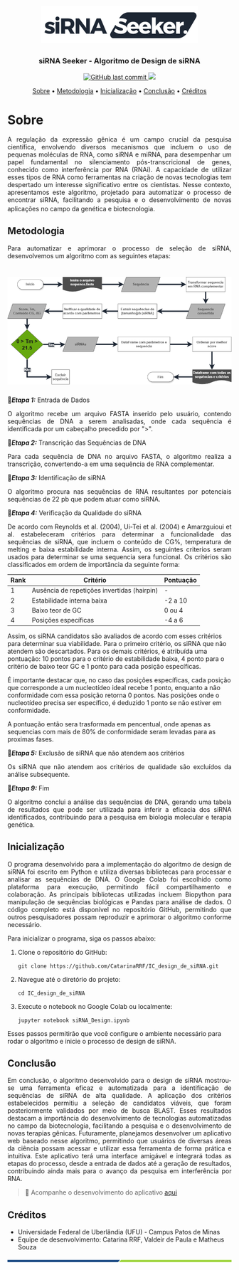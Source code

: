 <h1 align="center">
  <img src="https://github.com/CatarinaRRF/siRNA_Seeker/blob/main/static/img/siRNAseeker_preto.png" alt="logo">
</h1>

<h3 align="center">siRNA Seeker - Algoritmo de Design de siRNA</h3>

<p align="center">
    <a href="">
    <img src="https://img.shields.io/github/last-commit/CatarinaRRF/IC_design_de_siRNA?color=informational&style=flat-square"
         alt="GitHub last commit">
    <a href="https://github.com/CatarinaRRF/Challenge-Alura-Cash-19-08-22">
    <img src= http://img.shields.io/static/v1?label=STATUS&message=CONCLUIDO&color=green&style=flat-square >

</p>

<p align="center">
  <a href="#sobre">Sobre</a> •
  <a href="#metodologia">Metodologia</a> •
  <a href="#inicialização">Inicialização</a> •
  <a href="#conclusão">Conclusão</a> •
  <a href="#créditos">Créditos</a>
  
</p>

# Sobre 
<p align="justify"> A regulação da expressão gênica é um campo crucial da pesquisa científica, envolvendo diversos mecanismos que incluem o uso de pequenas moléculas de RNA, como siRNA e miRNA, para desempenhar um papel fundamental no silenciamento pós-transcricional de genes, conhecido como interferência por RNA (RNAi). A capacidade de utilizar esses tipos de RNA como ferramentas na criação de novas tecnologias tem despertado um interesse significativo entre os cientistas. Nesse contexto, apresentamos este algoritmo, projetado para automatizar o processo de encontrar siRNA, facilitando a pesquisa e o desenvolvimento de novas aplicações no campo da genética e biotecnologia.

<sup>

## Metodologia
<p align="justify"> 
Para automatizar e aprimorar o processo de seleção de siRNA, desenvolvemos um algoritmo com as seguintes etapas:
</p>

<h1 align="center">
  <img src="https://raw.githubusercontent.com/CatarinaRRF/IC_design_de_siRNA/main/media/fluxograma.png">
</h1>

📂<B><i>Etapa 1:</i></B> Entrada de Dados
<p align="justify">O algoritmo recebe um arquivo FASTA inserido pelo usuário, contendo sequências de DNA a serem analisadas, onde cada sequência é identificada por um cabeçalho precedido por ">".</p>

📂<B><i>Etapa 2:</i></B> Transcrição das Sequências de DNA
<p align="justify">Para cada sequência de DNA no arquivo FASTA, o algoritmo realiza a transcrição, convertendo-a em uma sequência de RNA complementar.</p>

📂<B><i>Etapa 3:</i></B> Identificação de siRNA
<p align="justify">O algoritmo procura nas sequências de RNA resultantes por potenciais sequências de 22 pb que podem atuar como siRNA.</p>

📂<B><i>Etapa 4:</i></B> Verificação da Qualidade do siRNA
<p align="justify">De acordo com Reynolds et al. (2004), Ui-Tei et al. (2004) e Amarzguioui et al. estabeleceram critérios para determinar a funcionalidade das sequências de siRNA, que incluem o conteúdo de CG%, temperatura de melting e baixa estabilidade interna. Assim, os seguintes criterios seram usados para determinar se uma sequencia sera funcional. Os critérios são classificados em ordem de importância da seguinte forma:

| Rank | Critério                                   | Pontuação |
| ---- | ------------------------------------------ | --------- |
| 1    | Ausência de repetições invertidas (hairpin) | -         |
| 2    | Estabilidade interna baixa                 | -2 a 10   |
| 3    | Baixo teor de GC                           | 0 ou 4    |
| 4    | Posições específicas                       | -4 a 6    |

Assim, os siRNA candidatos são avaliados de acordo com esses critérios para determinar sua viabilidade. Para o primeiro critério, os siRNA que não atendem são descartados. Para os demais critérios, é atribuída uma pontuação: 10 pontos para o critério de estabilidade baixa, 4 ponto para o critério de baixo teor GC e 1 ponto para cada posição específicas.

É importante destacar que, no caso das posições específicas, cada posição que corresponde a um nucleotídeo ideal recebe 1 ponto, enquanto a não conformidade com essa posição retorna 0 pontos. Nas posições onde o nucleotídeo precisa ser específico, é deduzido 1 ponto se não estiver em conformidade.

A pontuação então sera trasformada em pencentual, onde apenas as sequencias com mais de 80% de conformidade seram levadas para as proximas fases.</p>

📂<B><i>Etapa 5:</i></B> Exclusão de siRNA que não atendem aos critérios
<p align="justify">Os siRNA que não atendem aos critérios de qualidade são excluídos da análise subsequente.</p>

📂<B><i>Etapa 9:</i></B> Fim
<p align="justify">O algoritmo conclui a análise das sequências de DNA, gerando uma tabela de resultados que pode ser utilizada para inferir a eficacia dos siRNA identificados, contribuindo para a pesquisa em biologia molecular e terapia genética.</p>

## Inicialização
<p align="justify">O programa desenvolvido para a implementação do algoritmo de design de siRNA foi escrito em Python e utiliza diversas bibliotecas para processar e analisar as sequências de DNA. O Google Colab foi escolhido como plataforma para execução, permitindo fácil compartilhamento e colaboração. As principais bibliotecas utilizadas incluem Biopython para manipulação de sequências biológicas e Pandas para análise de dados. O código completo está disponível no repositório GitHub, permitindo que outros pesquisadores possam reproduzir e aprimorar o algoritmo conforme necessário.</p>

<p>Para inicializar o programa, siga os passos abaixo:</p>
<ol>
<li>Clone o repositório do GitHub:
<pre><code>git clone https://github.com/CatarinaRRF/IC_design_de_siRNA.git</code></pre>
</li>
<li>Navegue até o diretório do projeto:
<pre><code>cd IC_design_de_siRNA</code></pre>
</li>
<li>Execute o notebook no Google Colab ou localmente:
<pre><code>jupyter notebook siRNA_Design.ipynb</code></pre>
</li>
</ol>
<p>Esses passos permitirão que você configure o ambiente necessário para rodar o algoritmo e inicie o processo de design de siRNA.</p>

## Conclusão
<p align="justify">Em conclusão, o algoritmo desenvolvido para o design de siRNA mostrou-se uma ferramenta eficaz e automatizada para a identificação de sequências de siRNA de alta qualidade. A aplicação dos critérios estabelecidos permitiu a seleção de candidatos viáveis, que foram posteriormente validados por meio de busca BLAST. Esses resultados destacam a importância do desenvolvimento de tecnologias automatizadas no campo da biotecnologia, facilitando a pesquisa e o desenvolvimento de novas terapias gênicas.
Futuramente, planejamos desenvolver um aplicativo web baseado nesse algoritmo, permitindo que usuários de diversas áreas da ciência possam acessar e utilizar essa ferramenta de forma prática e intuitiva. Este aplicativo terá uma interface amigável e integrará todas as etapas do processo, desde a entrada de dados até a geração de resultados, contribuindo ainda mais para o avanço da pesquisa em interferência por RNA.</p>

> 🌌 Acompanhe o desenvolvimento do aplicativo <a href="https://github.com/CatarinaRRF/siRNA_seeker_0.0.1">aqui</a>

## Créditos
* Universidade Federal de Uberlândia (UFU) - Campus Patos de Minas
* Equipe de desenvolvimento: Catarina RRF, Valdeir de Paula e Matheus Souza
<img src="https://github.com/CatarinaRRF/Challenge-Alura-Cash-19-08-22/blob/974dd832c3980dd107a36a4b6906b616bb7b71f2/media/hr_line_redme.png" alt="logo">
<p align="center">
